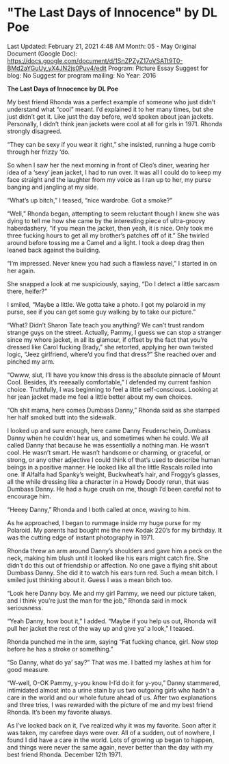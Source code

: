# "The Last Days of Innocence" by DL Poe

Last Updated: February 21, 2021 4:48 AM
Month: 05 - May
Original Document (Google Doc): https://docs.google.com/document/d/1SnZPZyZ17oVSATt9T0-BMd2aYGuUy_yX4JN2js0Puv4/edit
Program: Picture Essay
Suggest for blog: No
Suggest for program mailing: No
Year: 2016

**The Last Days of Innocence by DL Poe**

My best friend Rhonda was a perfect example of someone who just didn’t understand what “cool” meant. I’d explained it to her many times, but she just didn’t get it. Like just the day before, we’d spoken about jean jackets. Personally, I didn’t think jean jackets were cool at all for girls in 1971. Rhonda strongly disagreed.

“They can be sexy if you wear it right,” she insisted, running a huge comb through her frizzy ‘do.

So when I saw her the next morning in front of Cleo’s diner, wearing her idea of a ‘sexy’ jean jacket, I had to run over. It was all I could do to keep my face straight and the laughter from my voice as I ran up to her, my purse banging and jangling at my side.

“What’s up bitch,” I teased, “nice wardrobe. Got a smoke?”

“Well,” Rhonda began, attempting to seem reluctant though I knew she was dying to tell me how she came by the interesting piece of ultra-groovy haberdashery, “if you mean the jacket, then yeah, it is nice. Only took me three fucking hours to get all my brother’s patches off of it.” She twirled around before tossing me a Camel and a light. I took a deep drag then leaned back against the building.

“I’m impressed. Never knew you had such a flawless navel,” I started in on her again.

She snapped a look at me suspiciously, saying, “Do I detect a little sarcasm there, heifer?”

I smiled, “Maybe a little. We gotta take a photo. I got my polaroid in my purse, see if you can get some guy walking by to take our picture.”

“What? Didn’t Sharon Tate teach you anything? We can’t trust random strange guys on the street. Actually, Pammy, I guess we can stop a stranger since my whore jacket, in all its glamour, if offset by the fact that you’re dressed like Carol fucking Brady,” she retorted, applying her own twisted logic, “Jeez girlfriend, where’d you find that dress?” She reached over and pinched my arm.

“Owww, slut, I’ll have you know this dress is the absolute pinnacle of Mount Cool. Besides, it’s reeeaally comfortable,” I defended my current fashion choice. Truthfully, I was beginning to feel a little self-conscious. Looking at her jean jacket made me feel a little better about my own choices.

“Oh shit mama, here comes Dumbass Danny,” Rhonda said as she stamped her half smoked butt into the sidewalk.

I looked up and sure enough, here came Danny Feuderschein, Dumbass Danny when he couldn’t hear us, and sometimes when he could. We all called Danny that because he was essentially a nothing man. He wasn’t cool. He wasn’t smart. He wasn’t handsome or charming, or graceful, or strong, or any other adjective I could think of that’s used to describe human beings in a positive manner. He looked like all the little Rascals rolled into one. If Alfalfa had Spanky’s weight, Buckwheat’s hair, and Froggy’s glasses, all the while dressing like a character in a Howdy Doody rerun, that was Dumbass Danny. He had a huge crush on me, though I’d been careful not to encourage him.

“Heeey Danny,” Rhonda and I both called at once, waving to him.

As he approached, I began to rummage inside my huge purse for my Polaroid. My parents had bought me the new Kodak 220’s for my birthday. It was the cutting edge of instant photography in 1971.

Rhonda threw an arm around Danny’s shoulders and gave him a peck on the neck, making him blush until it looked like his ears might catch fire. She didn’t do this out of friendship or affection. No one gave a flying shit about Dumbass Danny. She did it to watch his ears turn red. Such a mean bitch. I smiled just thinking about it. Guess I was a mean bitch too.

“Look here Danny boy. Me and my girl Pammy, we need our picture taken, and I think you’re just the man for the job,” Rhonda said in mock seriousness.

“Yeah Danny, how bout it,” I added. “Maybe if you help us out, Rhonda will pull her jacket the rest of the way up and give ya’ a look,” I teased.

Rhonda punched me in the arm, saying “Fat fucking chance, girl. Now stop before he has a stroke or something.”

“So Danny, what do ya’ say?” That was me. I batted my lashes at him for good measure.

“W-well, O-OK Pammy, y-you know I-I’d do it for y-you,” Danny stammered, intimidated almost into a urine stain by us two outgoing girls who hadn’t a care in the world and our whole future ahead of us. After two explanations and three tries, I was rewarded with the picture of me and my best friend Rhonda. It’s been my favorite always.

As I’ve looked back on it, I’ve realized why it was my favorite. Soon after it was taken, my carefree days were over. All of a sudden, out of nowhere, I found I did have a care in the world. Lots of growing up began to happen, and things were never the same again, never better than the day with my best friend Rhonda. December 12th 1971.